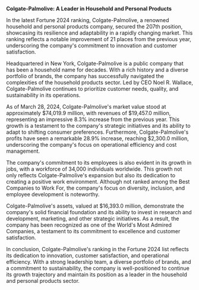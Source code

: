 **Colgate-Palmolive: A Leader in Household and Personal Products**

In the latest Fortune 2024 ranking, Colgate-Palmolive, a renowned household and personal products company, secured the 207th position, showcasing its resilience and adaptability in a rapidly changing market. This ranking reflects a notable improvement of 21 places from the previous year, underscoring the company's commitment to innovation and customer satisfaction.

Headquartered in New York, Colgate-Palmolive is a public company that has been a household name for decades. With a rich history and a diverse portfolio of brands, the company has successfully navigated the complexities of the household products sector. Led by CEO Noel R. Wallace, Colgate-Palmolive continues to prioritize customer needs, quality, and sustainability in its operations.

As of March 28, 2024, Colgate-Palmolive's market value stood at approximately $74,019.9 million, with revenues of $19,457.0 million, representing an impressive 8.3% increase from the previous year. This growth is a testament to the company's strategic initiatives and its ability to adapt to shifting consumer preferences. Furthermore, Colgate-Palmolive's profits have seen a remarkable 28.9% increase, reaching $2,300.0 million, underscoring the company's focus on operational efficiency and cost management.

The company's commitment to its employees is also evident in its growth in jobs, with a workforce of 34,000 individuals worldwide. This growth not only reflects Colgate-Palmolive's expansion but also its dedication to creating a positive work environment. Although not ranked among the Best Companies to Work For, the company's focus on diversity, inclusion, and employee development is noteworthy.

Colgate-Palmolive's assets, valued at $16,393.0 million, demonstrate the company's solid financial foundation and its ability to invest in research and development, marketing, and other strategic initiatives. As a result, the company has been recognized as one of the World's Most Admired Companies, a testament to its commitment to excellence and customer satisfaction.

In conclusion, Colgate-Palmolive's ranking in the Fortune 2024 list reflects its dedication to innovation, customer satisfaction, and operational efficiency. With a strong leadership team, a diverse portfolio of brands, and a commitment to sustainability, the company is well-positioned to continue its growth trajectory and maintain its position as a leader in the household and personal products sector.